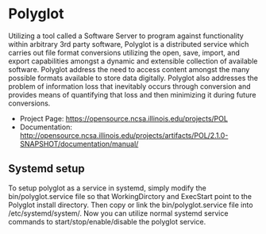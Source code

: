 # Polyglot

Utilizing a tool called a Software Server to program against functionality within arbitrary 3rd party software, Polyglot is a distributed service which carries out file format conversions utilizing the open, save, import, and export capabilities amongst a dynamic and extensible collection of available software. Polyglot address the need to access content amongst the many possible formats available to store data digitally. Polyglot also addresses the problem of information loss that inevitably occurs through conversion and provides means of quantifying that loss and then minimizing it during future conversions.

* Project Page: https://opensource.ncsa.illinois.edu/projects/POL
* Documentation: http://opensource.ncsa.illinois.edu/projects/artifacts/POL/2.1.0-SNAPSHOT/documentation/manual/

## Systemd setup

To setup polyglot as a service in systemd, simply modify the bin/polyglot.service file so that WorkingDirctory and ExecStart point to the Polyglot install directory. Then copy or link the bin/polyglot.service file into /etc/systemd/system/. Now you can utilize normal systemd service commands to start/stop/enable/disable the polyglot service.
